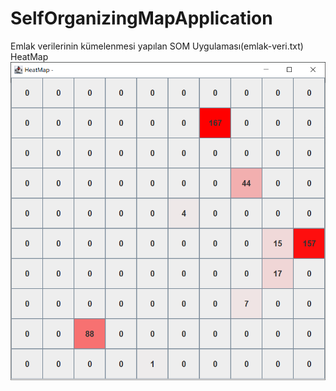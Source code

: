 # SelfOrganizingMapApplication </br>
Emlak verilerinin kümelenmesi yapılan SOM Uygulaması(emlak-veri.txt)\
HeatMap </br>
![alt text](https://github.com/umuturunc/SelfOrganizingMapApplication/blob/master/HeatMap.PNG?raw=true) </br>
